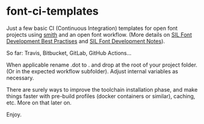 # font-ci-templates

Just a few basic CI (Continuous Integration) templates for open font projects using [smith](https://github.com/silnrsi/smith) and an open font workflow. (More details on [SIL Font Development Best Practises](http://silnrsi.github.io/FDBP) and [SIL Font Development Notes](https://silnrsi.github.io/silfontdev)).

So far: Travis, Bitbucket, GitLab, GitHub Actions...

When applicable rename .dot to . and drop at the root of your project folder.
(Or in the expected workflow subfolder).  Adjust internal variables as necessary.

There are surely ways to improve the toolchain installation phase, and make things faster with pre-build profiles (docker containers or similar), caching, etc.
More on that later on.

Enjoy.
